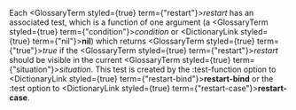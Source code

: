  



Each <GlossaryTerm styled={true} term={"restart"}><i>restart</i></GlossaryTerm> has an associated test, which is a function of one argument (a <GlossaryTerm styled={true} term={"condition"}><i>condition</i></GlossaryTerm> or <DictionaryLink styled={true} term={"nil"}><b>nil</b></DictionaryLink>) which returns <GlossaryTerm styled={true} term={"true"}><i>true</i></GlossaryTerm> if the <GlossaryTerm styled={true} term={"restart"}><i>restart</i></GlossaryTerm> should be visible in the current <GlossaryTerm styled={true} term={"situation"}><i>situation</i></GlossaryTerm>. This test is created by the :test-function option to <DictionaryLink styled={true} term={"restart-bind"}><b>restart-bind</b></DictionaryLink> or the :test option to <DictionaryLink styled={true} term={"restart-case"}><b>restart-case</b></DictionaryLink>. 







 



 



